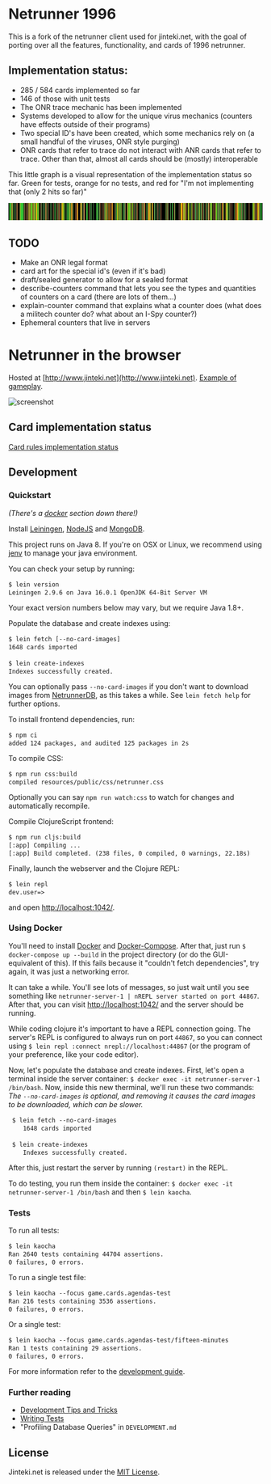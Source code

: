 # Netrunner 1996
This is a fork of the netrunner client used for jinteki.net, with the goal of porting over all the features, functionality, and cards of 1996 netrunner.

## Implementation status:
* 285 / 584 cards implemented so far
* 146 of those with unit tests
* The ONR trace mechanic has been implemented
* Systems developed to allow for the unique virus mechanics (counters have effects outside of their programs)
* Two special ID's have been created, which some mechanics rely on (a small handful of the viruses, ONR style purging)
* ONR cards that refer to trace do not interact with ANR cards that refer to trace. Other than that, almost all cards should be (mostly) interoperable

This little graph is a visual representation of the implementation status so far. Green for tests, orange for no tests, and red for "I'm not implementing that (only 2 hits so far)"

![1996 Implementation Graph](graph-implementation.jpg)

## TODO
* Make an ONR legal format
* card art for the special id's (even if it's bad)
* draft/sealed generator to allow for a sealed format
* describe-counters command that lets you see the types and quantities of counters on a card (there are lots of them...)
* explain-counter command that explains what a counter does (what does a militech counter do? what about an I-Spy counter?)
* Ephemeral counters that live in servers

# Netrunner in the browser

Hosted at [http://www.jinteki.net](http://www.jinteki.net). [Example of gameplay](https://www.youtube.com/watch?v=cnWudnpeY2c).

![screenshot](http://i.imgur.com/xkxOMHc.jpg)

## Card implementation status

[Card rules implementation status](https://docs.google.com/spreadsheets/d/1ICv19cNjSaW9C-DoEEGH3iFt09PBTob4CAutGex0gnE/pubhtml)

## Development

### Quickstart

*(There's a [docker](#using-docker) section down there!)*

Install [Leiningen](https://leiningen.org/),
[NodeJS](https://nodejs.org/en/download/package-manager/#macos) and
[MongoDB](https://docs.mongodb.com/manual/installation/).

This project runs on Java 8. If you're on OSX or Linux, we recommend using
[jenv](https://github.com/jenv/jenv/blob/master/README.md) to manage your java environment.

You can check your setup by running:

    $ lein version
    Leiningen 2.9.6 on Java 16.0.1 OpenJDK 64-Bit Server VM

Your exact version numbers below may vary, but we require Java 1.8+.

Populate the database and create indexes using:

    $ lein fetch [--no-card-images]
    1648 cards imported

    $ lein create-indexes
    Indexes successfully created.

You can optionally pass `--no-card-images` if you don't want to download images from
[NetrunnerDB](https://netrunnerdb.com/), as this takes a while. See `lein fetch help`
for further options.

To install frontend dependencies, run:

    $ npm ci
    added 124 packages, and audited 125 packages in 2s

To compile CSS:

    $ npm run css:build
    compiled resources/public/css/netrunner.css

Optionally you can say `npm run watch:css` to watch for changes and automatically
recompile.

Compile ClojureScript frontend:

    $ npm run cljs:build
    [:app] Compiling ...
    [:app] Build completed. (238 files, 0 compiled, 0 warnings, 22.18s)

Finally, launch the webserver and the Clojure REPL:

    $ lein repl
    dev.user=>

and open [http://localhost:1042/](http://localhost:1042/).

### Using Docker

You'll need to install [Docker](https://docs.docker.com/get-docker/) and [Docker-Compose](https://docs.docker.com/compose/install/). After that, just run `$ docker-compose up --build` in the project directory (or do the GUI-equivalent of this). If this fails because it "couldn't fetch dependencies", try again, it was just a networking error.

It can take a while. You'll see lots of messages, so just wait until you see something like `netrunner-server-1 | nREPL server started on port 44867`. After that, you can visit [http://localhost:1042/](http://localhost:1042/) and the server should be running.

While coding clojure it's important to have a REPL connection going. The server's REPL is configured to always run on port `44867`, so you can connect using `$ lein repl :connect nrepl://localhost:44867` (or the program of your preference, like your code editor).

Now, let's populate the database and create indexes. First, let's open a terminal inside the server container: `$ docker exec -it netrunner-server-1 /bin/bash`. Now, inside this new therminal, we'll run these two commands: *The `--no-card-images` is optional, and removing it causes the card images to be downloaded, which can be slower.*

```
 $ lein fetch --no-card-images
    1648 cards imported

 $ lein create-indexes
    Indexes successfully created.
```

After this, just restart the server by running `(restart)` in the REPL.

To do testing, you run them inside the container: `$ docker exec -it netrunner-server-1 /bin/bash` and then `$ lein kaocha`.
### Tests

To run all tests:

    $ lein kaocha
    Ran 2640 tests containing 44704 assertions.
    0 failures, 0 errors.

To run a single test file:

    $ lein kaocha --focus game.cards.agendas-test
    Ran 216 tests containing 3536 assertions.
    0 failures, 0 errors.

Or a single test:

    $ lein kaocha --focus game.cards.agendas-test/fifteen-minutes
    Ran 1 tests containing 29 assertions.
    0 failures, 0 errors.

For more information refer to the [development guide](https://github.com/mtgred/netrunner/wiki/Getting-Started-with-Development).

### Further reading

- [Development Tips and Tricks](https://github.com/mtgred/netrunner/wiki/Development-Tips-and-Tricks)
- [Writing Tests](https://github.com/mtgred/netrunner/wiki/Tests)
- "Profiling Database Queries" in `DEVELOPMENT.md`

## License

Jinteki.net is released under the [MIT License](http://www.opensource.org/licenses/MIT).
